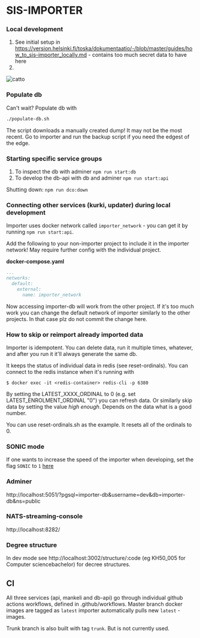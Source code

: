 # SIS-IMPORTER

### Local development
1. See initial setup in https://version.helsinki.fi/toska/dokumentaatio/-/blob/master/guides/how_to_sis-importer_locally.md - contains too much secret data to have here
2.

![catto](http://i.imgur.com/1uYroRF.gif)

### Populate db

Can't wait? Populate db with

```bash
./populate-db.sh
```

The script downloads a manually created dump! It may not be the most recent. Go to importer and run the backup script if you need the edgest of the edge.

### Starting specific service groups ###

1. To inspect the db with adminer `npm run start:db`
2. To develop the db-api with db and adminer `npm run start:api`

Shutting down: `npm run dco:down`

### Connecting other services (kurki, updater) during local development ###

Importer uses docker network called `importer_network` - you can get it by running `npm run start:api`.

Add the following to your non-importer project to include it in the importer network! May require further config with the individual project.

**docker-compose.yaml**
```yaml
...
networks:
  default:
    external: 
      name: importer_network
```

Now accessing importer-db will work from the other project. If it's too much work you can change the default network of importer similarly to the other projects. In that case plz do not commit the change here.

### How to skip or reimport already imported data ###

Importer is idempotent. You can delete data, run it multiple times, whatever, and after you run it it'll always generate the same db.

It keeps the status of individual data in redis (see reset-ordinals). You can connect to the redis instance when it's running with

```console
$ docker exec -it <redis-container> redis-cli -p 6380
```

By setting the LATEST_XXXX_ORDINAL to 0 (e.g. set LATEST_ENROLMENT_ORDINAL "0") you can refresh data. Or similarly skip data by setting the value *high enough*. Depends on the data what is a good number.

You can use reset-ordinals.sh as the example. It resets all of the ordinals to 0.

### SONIC mode

If one wants to increase the speed of the importer when developing, set the flag `SONIC` to `1` [here](https://github.com/UniversityOfHelsinkiCS/sis-importer/blob/master/docker/docker-compose.dev.yml#L13)

### Adminer

http://localhost:5051/?pgsql=importer-db&username=dev&db=importer-db&ns=public

### NATS-streaming-console ###

http://localhost:8282/  

### Degree structure ###

In dev mode see http://localhost:3002/structure/:code (eg KH50_005 for Computer sciencebachelor) for decree structures.

## CI ##

All three services (api, mankeli and db-api) go through individual github actions workflows, defined in .github/workflows.
Master branch docker images are tagged as `latest` importer automatically pulls new `latest` -images.

Trunk branch is also built with tag `trunk`. But is not currently used.


